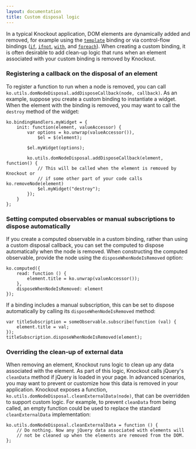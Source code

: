 ```yaml
---
layout: documentation
title: Custom disposal logic
---
```


In a typical Knockout application, DOM elements are dynamically added and removed, for example using the [`template`](template-binding.html) binding or via control-flow bindings ([`if`](if-binding.html), [`ifnot`](ifnot-binding.html), [`with`](with-binding.html), and [`foreach`](foreach-binding.html)). When creating a custom binding, it is often desirable to add clean-up logic that runs when an element associated with your custom binding is removed by Knockout.

### Registering a callback on the disposal of an element

To register a function to run when a node is removed, you can call `ko.utils.domNodeDisposal.addDisposeCallback(node, callback)`. As an example, suppose you create a custom binding to instantiate a widget. When the element with the binding is removed, you may want to call the `destroy` method of the widget:

    ko.bindingHandlers.myWidget = {
        init: function(element, valueAccessor) {
            var options = ko.unwrap(valueAccessor()),
                $el = $(element);

            $el.myWidget(options);

            ko.utils.domNodeDisposal.addDisposeCallback(element, function() {
                // This will be called when the element is removed by Knockout or
                // if some other part of your code calls ko.removeNode(element)
                $el.myWidget("destroy");
            });
        }
    };

### Setting computed observables or manual subscriptions to dispose automatically

If you create a computed observable in a custom binding, rather than using a custom disposal callback, you can set the computed to dispose automatically when the node is removed. When constructing the computed observable, provide the node using the `disposeWhenNodeIsRemoved` option:

    ko.computed({
        read: function () {
            element.title = ko.unwrap(valueAccessor());
        },
        disposeWhenNodeIsRemoved: element
    });
    
If a binding includes a manual subscription, this can be set to dispose automatically by calling its `disposeWhenNodeIsRemoved` method:

    var titleSubscription = someObservable.subscribe(function (val) {
        element.title = val;
    });
    titleSubscription.disposeWhenNodeIsRemoved(element);

### Overriding the clean-up of external data

When removing an element, Knockout runs logic to clean up any data associated with the element. As part of this logic, Knockout calls jQuery's `cleanData` method if jQuery is loaded in your page. In advanced scenarios, you may want to prevent or customize how this data is removed in your application. Knockout exposes a function, `ko.utils.domNodeDisposal.cleanExternalData(node)`, that can be overridden to support custom logic. For example, to prevent `cleanData` from being called, an empty function could be used to replace the standard `cleanExternalData` implementation:

    ko.utils.domNodeDisposal.cleanExternalData = function () {
        // Do nothing. Now any jQuery data associated with elements will
        // not be cleaned up when the elements are removed from the DOM.
    };
